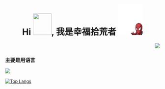 <h1 align="center">Hi 
    <img src="https://i.pinimg.com/originals/28/02/00/28020003d4a493c78d8202ba6c35f179.gif" width="60px" height="70px">, 我是幸福拾荒者
<img src = "https://github.com/xflihaibo/xflihaibo/blob/master/img/login.gif" width ="80px" height="100px"> </h1>

<p align ="right">
<img src="https://github-readme-stats.vercel.app/api?username=xflihaibo&show_icons=true&title_color=00ffff&text_color=33ff33&bg_color=333333&icon_color=ffff4d">

</p>

### 主要是用语言

<img src="https://github-readme-stats.vercel.app/api/top-langs/?username=xflihaibo">

[![Top Langs](https://github-readme-stats.vercel.app/api/top-langs/?username=xflihaibo)](https://github.com/xflihaibo/)

<!--
[![ReadMe Card](https://github-readme-stats.vercel.app/api/pin/?username=xflihaibo&repo=docs)](https://github.com/xflihaibo/docs)

[![ReadMe Card](https://github-readme-stats.vercel.app/api/pin/?username=xflihaibo&repo=regexp)](https://github.com/xflihaibo/regexp) -->

